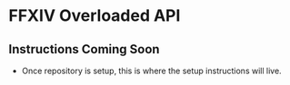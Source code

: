 # FFXIV Overloaded API

## Instructions Coming Soon
 - Once repository is setup, this is where the setup instructions will live.
